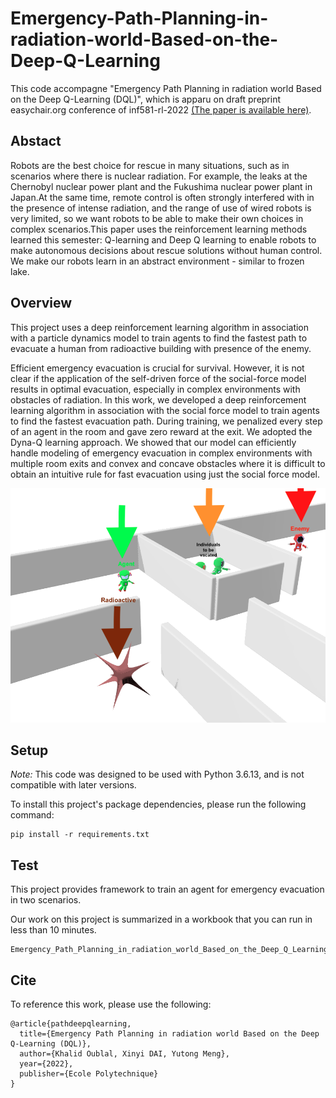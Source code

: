 # Emergency-Path-Planning-in-radiation-world-Based-on-the-Deep-Q-Learning
This code accompagne "Emergency Path Planning in radiation world Based on the Deep Q-Learning (DQL)", which is apparu on draft preprint easychair.org conference of inf581-rl-2022 [(The paper is available here)](docs/CONTRIBUTING.md).

## Abstact
Robots are the best choice for rescue in many situations, such as in scenarios where there is nuclear radiation. For example, the leaks at the Chernobyl nuclear power plant and the Fukushima nuclear power plant in Japan.At the same time, remote control is often strongly interfered with in the presence of intense radiation, and the range of use of wired robots is very limited, so we want robots to be able to make their own choices in complex scenarios.This paper uses the reinforcement learning methods learned this semester: Q-learning and Deep Q learning to enable robots to make autonomous decisions about rescue solutions without human control. We make our robots learn in an abstract environment - similar to frozen lake.

## Overview
This project uses a deep reinforcement learning algorithm in association with a particle dynamics model to train agents to find the fastest path to evacuate a human from radioactive building with presence of the enemy.

Efficient emergency evacuation is crucial for survival. However, it is not clear if the application of the self-driven force of the social-force model results in optimal evacuation, especially in complex environments with obstacles of radiation. In this work, we developed a deep reinforcement learning algorithm in association with the social force model to train agents to find the fastest evacuation path. During training, we penalized every step of an agent in the room and gave zero reward at the exit. We adopted the Dyna-Q learning approach. We showed that our model can efficiently handle modeling of emergency evacuation in complex environments with multiple room exits and convex and concave obstacles where it is difficult to obtain an intuitive rule for fast evacuation using just the social force model.

![Game map](img/senario_2.png)

## Setup
*Note:* This code was designed to be used with Python 3.6.13, and is not compatible with later versions.

To install this project's package dependencies, please run the following command:

    pip install -r requirements.txt

## Test
This project provides framework to train an agent for emergency evacuation in two scenarios.

Our work on this project is summarized in a workbook that you can run in less than 10 minutes.
 
```
Emergency_Path_Planning_in_radiation_world_Based_on_the_Deep_Q_Learning.ipynb
```


## Cite

To reference this work, please use the following:
```
@article{pathdeepqlearning,
  title={Emergency Path Planning in radiation world Based on the Deep Q-Learning (DQL)},
  author={Khalid Oublal, Xinyi DAI, Yutong Meng},
  year={2022},
  publisher={Ecole Polytechnique}
}
```
